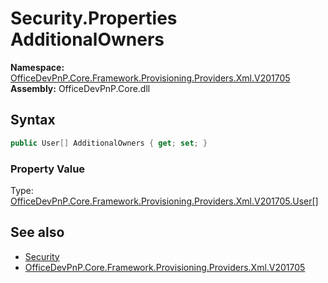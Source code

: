 # Security.Properties AdditionalOwners
  

**Namespace:** [OfficeDevPnP.Core.Framework.Provisioning.Providers.Xml.V201705](OfficeDevPnP.Core.Framework.Provisioning.Providers.Xml.V201705.md)  
**Assembly:** OfficeDevPnP.Core.dll  
## Syntax
```C#
public User[] AdditionalOwners { get; set; }
```

### Property Value
Type: [OfficeDevPnP.Core.Framework.Provisioning.Providers.Xml.V201705.User[]](OfficeDevPnP.Core.Framework.Provisioning.Providers.Xml.V201705.User.md)  

## See also
- [Security](OfficeDevPnP.Core.Framework.Provisioning.Providers.Xml.V201705.Security.md) 
- [OfficeDevPnP.Core.Framework.Provisioning.Providers.Xml.V201705](OfficeDevPnP.Core.Framework.Provisioning.Providers.Xml.V201705.md) 

